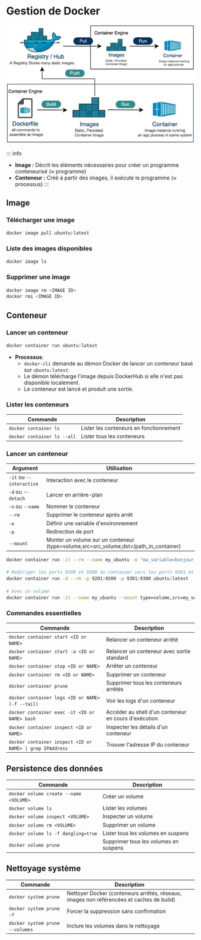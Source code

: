# Gestion de Docker

![docker-management](/learning/docker/docker-management.jpg)

::: info
* **Image :** Décrit les éléments nécessaires pour créer un programme conteneurisé (≈ programme)
* **Conteneur :** Créé à partir des images, il exécute le programme (≈ processus)
:::

## Image

### Télécharger une image

```bash
docker image pull ubuntu:latest
```

### Liste des images disponibles

```bash
docker image ls
```

### Supprimer une image

```bash
docker image rm <IMAGE ID>
docker rmi <IMAGE ID>
```

## Conteneur

### Lancer un conteneur

```bash
docker container run ubuntu:latest
```

- **Processus**:
  - `docker-cli` demande au démon Docker de lancer un conteneur basé sur `ubuntu:latest`.
  - Le démon télécharge l'image depuis DockerHub si elle n'est pas disponible localement.
  - Le conteneur est lancé et produit une sortie.

### Lister les conteneurs

| Commande                          | Description                            |
|-----------------------------------|----------------------------------------|
| `docker container ls`             | Lister les conteneurs en fonctionnement |
| `docker container ls --all`       | Lister tous les conteneurs             |

### Lancer un conteneur

| Argument              | Utilisation                                                |
|-----------------------|------------------------------------------------------------|
| `-it` ou `--interactive`  | Interaction avec le conteneur                              |
| `-d` ou -`-detach`        | Lancer en arrière-plan                                     |
| `-n` ou `--name`          | Nommer le conteneur                                        |
| `--rm`                    | Supprimer le conteneur après arrêt                         |
| `-e`                      | Définir une variable d'environnement                       |
| `-p`                      | Redirection de port                                        |
| `--mount`                 | Monter un volume sur un conteneur (type=volume,src=src_volume,dst=/path_in_container) |

```bash
docker container run -it --rm --name my_ubuntu -e "ma_variable=bonjour_le_monde" ubuntu:latest bash

# Rediriger les ports 9200 et 9300 du container vers les ports 9201 et 9301 de la machine hôte
docker container run -d --rm -p 9201:9200 -p 9301:9300 ubuntu:latest

# Avec un volume
docker container run -it --name my_ubuntu --mount type=volume,src=my_volume,dst=/home/my_folder --rm ubuntu:latest bash
```

### Commandes essentielles

| Commande                                 | Description                                  |
|------------------------------------------|----------------------------------------------|
| `docker container start <ID or NAME>`    | Relancer un conteneur arrêté                 |
| `docker container start -a <ID or NAME>` | Relancer un conteneur avec sortie standard   |
| `docker container stop <ID or NAME>`     | Arrêter un conteneur                         |
| `docker container rm <ID or NAME>`       | Supprimer un conteneur                       |
| `docker container prune`                 | Supprimer tous les conteneurs arrêtés        |
| `docker container logs <ID or NAME> (-f --tail)` | Voir les logs d'un conteneur |
| `docker container exec -it <ID or NAME> bash` | Accéder au shell d'un conteneur en cours d'exécution |
| `docker container inspect <ID or NAME>` | Inspecter les détails d'un conteneur  |
| `docker container inspect <ID or NAME> \| grep IPAddress` | Trouver l'adresse IP du conteneur |

## Persistence des données

| Commande                                | Description                            |
|-----------------------------------------|----------------------------------------|
| `docker volume create --name <VOLUME>`  | Créer un volume                        |
| `docker volume ls`                      | Lister les volumes                     |
| `docker volume inspect <VOLUME>`        | Inspecter un volume                    |
| `docker volume rm <VOLUME>`             | Supprimer un volume                    |
| `docker volume ls -f dangling=true`     | Lister tous les volumes en suspens     |
| `docker volume prune`                   | Supprimer tous les volumes en suspens  |

## Nettoyage système

| Commande | Description |
|----------|-------------|
| `docker system prune` | Nettoyer Docker (conteneurs arrêtés, réseaux, images non référencées et caches de build) |
| `docker system prune -f` | Forcer la suppression sans confirmation |
| `docker system prune --volumes` | Inclure les volumes dans le nettoyage |